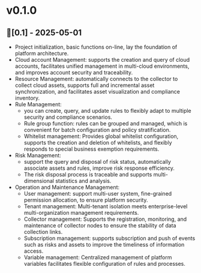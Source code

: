 # v0.1.0

## 🚀[0.1] - 2025-05-01 
+ Project initialization, basic functions on-line, lay the foundation of platform architecture. 
+ Cloud account Management: supports the creation and query of cloud accounts, facilitates unified management in multi-cloud environments, and improves account security and traceability. 
+ Resource Management: automatically connects to the collector to collect cloud assets, supports full and incremental asset synchronization, and facilitates asset visualization and compliance inventory. 
+ Rule Management: 
    - you can create, query, and update rules to flexibly adapt to multiple security and compliance scenarios. 
    - Rule group function: rules can be grouped and managed, which is convenient for batch configuration and policy stratification. 
    - Whitelist management: Provides global whitelist configuration, supports the creation and deletion of whitelists, and flexibly responds to special business exemption requirements. 
+ Risk Management: 
    - support the query and disposal of risk status, automatically associate assets and rules, improve risk response efficiency. 
    - The risk disposal process is traceable and supports multi-dimensional statistics and analysis. 
+ Operation and Maintenance Management: 
    - User management: support multi-user system, fine-grained permission allocation, to ensure platform security. 
    - Tenant management: Multi-tenant isolation meets enterprise-level multi-organization management requirements. 
    - Collector management: Supports the registration, monitoring, and maintenance of collector nodes to ensure the stability of data collection links. 
    - Subscription management: supports subscription and push of events such as risks and assets to improve the timeliness of information access. 
    - Variable management: Centralized management of platform variables facilitates flexible configuration of rules and processes.

